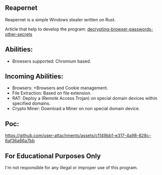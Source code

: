 ## Reapernet
Reapernet is a simple Windows stealer written on Rust.

Article that help to develop the program: [decrypting-browser-passwords-other-secrets](https://www.alertra.com/blog/decrypting-browser-passwords-other-secrets)

## Abilities:
 -  Browsers supported: Chromium based.

## Incoming Abilities:
 -  Browsers: +Browsers and Cookie management.
 -  File Extraction: Based on file extension.
 -  RAT: Deploy a (Remote Access Trojan) on special domain devices within specified domains.
 -  Crypto Miner: Download a Miner on non special domain device.

## Poc:
https://github.com/user-attachments/assets/c1149bb1-e317-4a98-828c-6af36a66a7bb

## For Educational Purposes Only
I'm not responsible for any illegal or improper use of this program.
